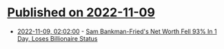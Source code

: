 # [Published on 2022-11-09](index.md)

* [2022-11-09, 02:02:00](https://news.slashdot.org/story/22/11/08/2337214/sam-bankman-frieds-net-worth-fell-93-in-1-day-loses-billionaire-status?utm_source=rss1.0mainlinkanon&utm_medium=feed) - [Sam Bankman-Fried's Net Worth Fell 93% In 1 Day, Loses Billionaire Status](https://news.slashdot.org/story/22/11/08/2337214/sam-bankman-frieds-net-worth-fell-93-in-1-day-loses-billionaire-status?utm_source=rss1.0mainlinkanon&utm_medium=feed)

